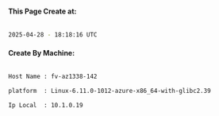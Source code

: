
   
#### This Page Create at:

```bash

2025-04-28 - 18:18:16 UTC

```

#### Create By Machine:

```bash

Host Name : fv-az1338-142

platform  : Linux-6.11.0-1012-azure-x86_64-with-glibc2.39

Ip Local  : 10.1.0.19

```

